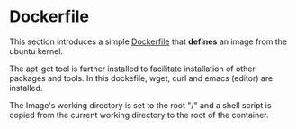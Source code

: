 # Dockerfile

This section introduces a simple
[Dockerfile](https://docs.docker.com/engine/reference/builder/) that
**defines** an image from the ubuntu kernel.

The apt-get tool is further installed to facilitate installation of
other packages and tools. In this dockefile, wget, curl and emacs
(editor) are installed.

The Image's working directory is set to the root "/" and a shell
script is copied from the current working directory to the root of the
container.
